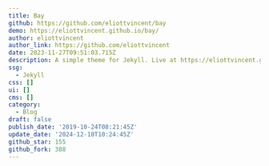 ```yaml
---
title: Bay
github: https://github.com/eliottvincent/bay
demo: https://eliottvincent.github.io/bay/
author: eliottvincent
author_link: https://github.com/eliottvincent
date: 2023-11-27T09:51:03.715Z
description: A simple theme for Jekyll. Live at https://eliottvincent.github.io/bay/
ssg:
  - Jekyll
css: []
ui: []
cms: []
category:
  - Blog
draft: false
publish_date: '2019-10-24T08:21:45Z'
update_date: '2024-12-10T10:24:45Z'
github_star: 155
github_fork: 388
---
```

